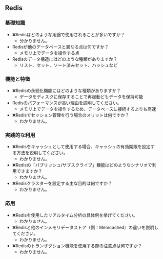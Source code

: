 ## Redis
### 基礎知識
- ❌Redisはどのような用途で使用されることが多いですか？
  - 分かりません。 
- Redisが他のデータベースと異なる点は何ですか？
  - メモリ上でデータを操作する点
- Redisのデータ構造にはどのような種類がありますか？
  - リスト、セット、ソート済みセット、ハッシュなど 

### 機能と特徴
- ❌Redisの永続化機能にはどのような種類がありますか？
  - データをディスクに保存することで再起動どもデータを保持可能 
- Redisのパフォーマンスが高い理由を説明してください。
  - メモリ上でデータを操作するため、データベースに接続するよりも高速 
- ❌Redisでセッション管理を行う場合のメリットは何ですか？
  - わかりません。 

### 実践的な利用
- ❌Redisをキャッシュとして使用する場合、キャッシュの有効期限を設定する方法を説明してください。
  - わかりません。 
- ❌Redisの「パブリッシュ/サブスクライブ」機能はどのようなシナリオで利用できますか？
  - わかりません。 
- ❌Redisクラスターを設定する主な目的は何ですか？
  - わかりません。   

### 応用
- ❌Redisを使用したリアルタイム分析の具体例を挙げてください。
  - わかりません。 
- ❌Redisと他のインメモリデータストア（例：Memcached）の違いを説明してください。
  - わかりません。 
- ❌Redisのトランザクション機能を使用する際の注意点は何ですか？
  - わかりません。 

